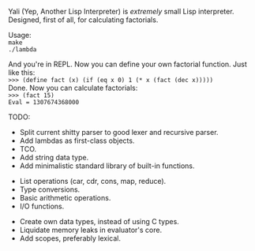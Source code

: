 Yali (Yep, Another Lisp Interpreter) is _extremely_ small Lisp interpreter. Designed, first of all, for calculating factorials.

Usage:  
`make`  
`./lambda`  

And you're in REPL. Now you can define your own factorial function. Just like this:  
`>>> (define fact (x) (if (eq x 0) 1 (* x (fact (dec x)))))`  
Done. Now you can calculate factorials:  
`>>> (fact 15)`  
`Eval = 1307674368000`

TODO:
* Split current shitty parser to good lexer and recursive parser.
* Add lambdas as first-class objects.
* TCO.
* Add string data type.
* Add minimalistic standard library of built-in functions.
 - List operations (car, cdr, cons, map, reduce).
 - Type conversions.
 - Basic arithmetic operations.
 - I/O functions.
* Create own data types, instead of using C types.
* Liquidate memory leaks in evaluator's core.
* Add scopes, preferably lexical.
